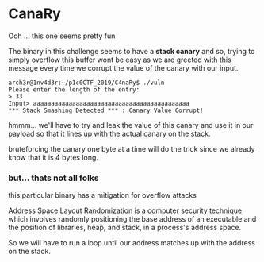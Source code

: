 # CanaRy

Ooh ... this one seems pretty fun

The binary in this challenge seems to have a **stack canary** and so, trying to simply overflow this buffer wont be easy as we are greeted with this message every time we corrupt the value of the canary with our input.
```
arch3r@1nv4d3r:~/p1c0CTF_2019/C4naRy$ ./vuln
Please enter the length of the entry:
> 33
Input> aaaaaaaaaaaaaaaaaaaaaaaaaaaaaaaaaaaaaaaaaaaa
*** Stack Smashing Detected *** : Canary Value Corrupt!

```
hmmm... we'll have to try and leak the value of this canary and use it in our payload so that it lines up with the actual canary on the stack.

bruteforcing the canary one byte at a time will do the trick since we already know that it is 4 bytes long. 

### but... thats not all folks

this particular binary has a mitigation for overflow attacks 

Address Space Layout Randomization is a computer security technique which involves randomly positioning the base address of an executable and the position of libraries, heap, and stack, in a process's address space.

So we will have to run a loop until our address matches up with the address on the stack.

